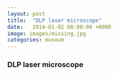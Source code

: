 ```yaml
---
layout: post
title:  "DLP laser microscope"
date:   2014-01-02 08:00:00 +0000
image: images/missing.jpg
categories: museum
---
```


### DLP laser microscope


